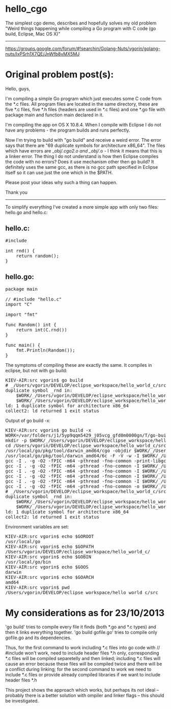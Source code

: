 hello_cgo
=========

The simplest cgo demo, describes and hopefully solves my old problem "Weird things happening while compiling a Go program with C code (go build, Eclipse, Mac OS X)"


-------------------------
https://groups.google.com/forum/#!searchin/Golang-Nuts/vgorin/golang-nuts/IxPSrh1X7QE/JnWfb8vMX5MJ


Original problem post(s):
=========================

Hello, guys,

I'm compiling a simple Go program which just executes some C code from the *.c files.
All program files are located in the same directory, these are five *.c files, five *.h files (headers are used in *.c files) and one *.go file with package main and function main declared in it.

I'm compiling the app on OS X 10.8.4.
When I compile with Eclipse I do not have any problems - the program builds and runs perfectly.

Now I'm trying to build with "go build" and receive a weird error. The error says that there are "69 duplicate symbols for architecture x86_64". The files which have errors are _obj/*.cgo2.o and _obj/*.o - I think it means that this is a linker error.
The thing I do not understand is how then Eclipse compiles the code with no errors? Does it use mechanism other then go build? It definitely uses the same gcc, as there is no gcc path specified in Eclipse itself so it can use just the one which in the $PATH.

Please post your ideas why such a thing can happen.

Thank you

-------------------------
To simplify everything I've created a more simple app with only two files: hello.go and hello.c:

hello.c:
--------

<pre>
#include <stdlib.h>

int rnd() {
	return random();
}
</pre>

hello.go:
---------
<pre>
package main

// #include "hello.c"
import "C"

import "fmt"

func Random() int {
	return int(C.rnd())
}

func main() {
	fmt.Println(Random());
}
</pre>
The symptoms of compiling these are exactly the same. It compiles in eclipse, but not with go build:

<pre>
KIEV-AIR:src vgorin$ go build
# _/Users/vgorin/DEVELOP/eclipse_workspace/hello_world_c/src
duplicate symbol _rnd in:
    $WORK/_/Users/vgorin/DEVELOP/eclipse_workspace/hello_world_c/src/_obj/hello.cgo2.o
    $WORK/_/Users/vgorin/DEVELOP/eclipse_workspace/hello_world_c/src/_obj/hello.o
ld: 1 duplicate symbol for architecture x86_64
collect2: ld returned 1 exit status
</pre>

Output of go build -x:

<pre>
KIEV-AIR:src vgorin$ go build -x
WORK=/var/folders/j1/5yp9qqm5429_j05vcg_gfd0m0000gn/T/go-build388081714
mkdir -p $WORK/_/Users/vgorin/DEVELOP/eclipse_workspace/hello_world_c/src/_obj/
cd /Users/vgorin/DEVELOP/eclipse_workspace/hello_world_c/src
/usr/local/go/pkg/tool/darwin_amd64/cgo -objdir $WORK/_/Users/vgorin/DEVELOP/eclipse_workspace/hello_world_c/src/_obj/ -- -I $WORK/_/Users/vgorin/DEVELOP/eclipse_workspace/hello_world_c/src/_obj/ hello.go
/usr/local/go/pkg/tool/darwin_amd64/6c -F -V -w -I $WORK/_/Users/vgorin/DEVELOP/eclipse_workspace/hello_world_c/src/_obj/ -I /usr/local/go/pkg/darwin_amd64 -o $WORK/_/Users/vgorin/DEVELOP/eclipse_workspace/hello_world_c/src/_obj/_cgo_defun.6 -D GOOS_darwin -D GOARCH_amd64 $WORK/_/Users/vgorin/DEVELOP/eclipse_workspace/hello_world_c/src/_obj/_cgo_defun.c
gcc -I . -g -O2 -fPIC -m64 -pthread -fno-common -print-libgcc-file-name
gcc -I . -g -O2 -fPIC -m64 -pthread -fno-common -I $WORK/_/Users/vgorin/DEVELOP/eclipse_workspace/hello_world_c/src/_obj/ -o $WORK/_/Users/vgorin/DEVELOP/eclipse_workspace/hello_world_c/src/_obj/_cgo_main.o -c $WORK/_/Users/vgorin/DEVELOP/eclipse_workspace/hello_world_c/src/_obj/_cgo_main.c
gcc -I . -g -O2 -fPIC -m64 -pthread -fno-common -I $WORK/_/Users/vgorin/DEVELOP/eclipse_workspace/hello_world_c/src/_obj/ -o $WORK/_/Users/vgorin/DEVELOP/eclipse_workspace/hello_world_c/src/_obj/_cgo_export.o -c $WORK/_/Users/vgorin/DEVELOP/eclipse_workspace/hello_world_c/src/_obj/_cgo_export.c
gcc -I . -g -O2 -fPIC -m64 -pthread -fno-common -I $WORK/_/Users/vgorin/DEVELOP/eclipse_workspace/hello_world_c/src/_obj/ -o $WORK/_/Users/vgorin/DEVELOP/eclipse_workspace/hello_world_c/src/_obj/hello.cgo2.o -c $WORK/_/Users/vgorin/DEVELOP/eclipse_workspace/hello_world_c/src/_obj/hello.cgo2.c
gcc -I . -g -O2 -fPIC -m64 -pthread -fno-common -I $WORK/_/Users/vgorin/DEVELOP/eclipse_workspace/hello_world_c/src/_obj/ -o $WORK/_/Users/vgorin/DEVELOP/eclipse_workspace/hello_world_c/src/_obj/hello.o -c ./hello.c
gcc -I . -g -O2 -fPIC -m64 -pthread -fno-common -o $WORK/_/Users/vgorin/DEVELOP/eclipse_workspace/hello_world_c/src/_obj/_cgo_.o $WORK/_/Users/vgorin/DEVELOP/eclipse_workspace/hello_world_c/src/_obj/_cgo_main.o $WORK/_/Users/vgorin/DEVELOP/eclipse_workspace/hello_world_c/src/_obj/_cgo_export.o $WORK/_/Users/vgorin/DEVELOP/eclipse_workspace/hello_world_c/src/_obj/hello.cgo2.o $WORK/_/Users/vgorin/DEVELOP/eclipse_workspace/hello_world_c/src/_obj/hello.o
# _/Users/vgorin/DEVELOP/eclipse_workspace/hello_world_c/src
duplicate symbol _rnd in:
    $WORK/_/Users/vgorin/DEVELOP/eclipse_workspace/hello_world_c/src/_obj/hello.cgo2.o
    $WORK/_/Users/vgorin/DEVELOP/eclipse_workspace/hello_world_c/src/_obj/hello.o
ld: 1 duplicate symbol for architecture x86_64
collect2: ld returned 1 exit status
</pre>

Environment variables are set:
<pre>
KIEV-AIR:src vgorin$ echo $GOROOT
/usr/local/go
KIEV-AIR:src vgorin$ echo $GOPATH
/Users/vgorin/DEVELOP/eclipse_workspace/hello_world_c/
KIEV-AIR:src vgorin$ echo $GOBIN
/usr/local/go/bin
KIEV-AIR:src vgorin$ echo $GOOS
darwin
KIEV-AIR:src vgorin$ echo $GOARCH
amd64
KIEV-AIR:src vgorin$ pwd
/Users/vgorin/DEVELOP/eclipse_workspace/hello_world_c/src
</pre>

My considerations as for 23/10/2013
===================================

'go build' tries to compile every file it finds (both *.go and *.c types) and then it links everything together.
'go build gofile.go' tries to compile only gofile.go and its dependencies.

Thus, for the first command to work including *.c files into go code with // #include won't work, need to include header files *.h only, corresponding *.c files will be compiled separetelly and then linked;
including *.c files will cause an error because these files will be compiled twice and there will be a conflict during linking;
for the second command to work we need to include *.c files or provide already compiled libraries if we want to include header files *.h

This project shows the approach which works, but perhaps its not ideal – probably there is a better solution with ompiler and linker flags – this should be investigated.
